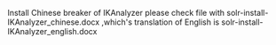 Install Chinese  breaker of IKAnalyzer
please check file with solr-install-IKAnalyzer_chinese.docx ,which's  translation of English is   solr-install-IKAnalyzer_english.docx
